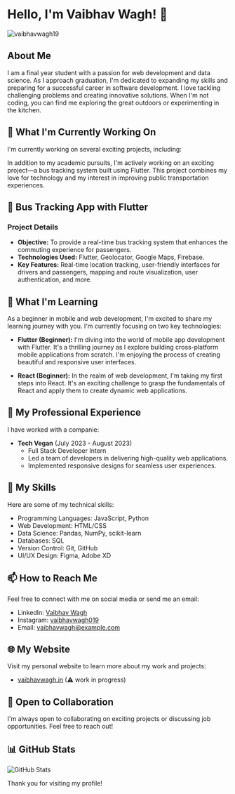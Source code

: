 # Hello, I'm Vaibhav Wagh! 👋
<p align="left"> <img src="https://komarev.com/ghpvc/?username=vaibhavwagh19&label=Profile%20views&color=0e75b6&style=flat" alt="vaibhavwagh19" /> </p>

## About Me

I am a final year student with a passion for web development and data science. As I approach graduation, I'm dedicated to expanding my skills and preparing for a successful career in software development. I love tackling challenging problems and creating innovative solutions. When I'm not coding, you can find me exploring the great outdoors or experimenting in the kitchen.

## 🔭 What I'm Currently Working On

I'm currently working on several exciting projects, including:

In addition to my academic pursuits, I'm actively working on an exciting project—a bus tracking system built using Flutter. This project combines my love for technology and my interest in improving public transportation experiences.

## 🚌 Bus Tracking App with Flutter

### Project Details

- **Objective:** To provide a real-time bus tracking system that enhances the commuting experience for passengers.
- **Technologies Used:** Flutter, Geolocator, Google Maps, Firebase.
- **Key Features:** Real-time location tracking, user-friendly interfaces for drivers and passengers, mapping and route visualization, user authentication, and more.

## 🌱 What I'm Learning

As a beginner in mobile and web development, I'm excited to share my learning journey with you. I'm currently focusing on two key technologies:

- **Flutter (Beginner):** I'm diving into the world of mobile app development with Flutter. It's a thrilling journey as I explore building cross-platform mobile applications from scratch. I'm enjoying the process of creating beautiful and responsive user interfaces.

- **React (Beginner):** In the realm of web development, I'm taking my first steps into React. It's an exciting challenge to grasp the fundamentals of React and apply them to create dynamic web applications.

## 💼 My Professional Experience

I have worked with a companie:

- **Tech Vegan** (July 2023 - August 2023)
  - Full Stack Developer Intern
  - Led a team of developers in delivering high-quality web applications.
  - Implemented responsive designs for seamless user experiences.

## 🚀 My Skills

Here are some of my technical skills:

- Programming Languages: JavaScript, Python
- Web Development: HTML/CSS
- Data Science: Pandas, NumPy, scikit-learn
- Databases: SQL
- Version Control: Git, GitHub
- UI/UX Design: Figma, Adobe XD

## 📫 How to Reach Me

Feel free to connect with me on social media or send me an email:

- LinkedIn: [Vaibhav Wagh]([link_to_linkedin](https://www.linkedin.com/in/vaibhav-wagh))
- Instagram: [vaibhavwagh019]([link_to_twitter](https://www.instagram.com/vaibhavwagh019/))
- Email: [vaibhavwagh@example.com](mailto:vaibhavwagh727@example.com)

## 🌐 My Website

Visit my personal website to learn more about my work and projects:

- [vaibhavwagh.in](vaibhavwagh.in)
  (⚠ work in progress)

## 🤝 Open to Collaboration

I'm always open to collaborating on exciting projects or discussing job opportunities. Feel free to reach out!


## 📊 GitHub Stats

![GitHub Stats](https://github-readme-stats.vercel.app/api?username=vaibhavwagh19&show_icons=true&theme=radical)

Thank you for visiting my profile!
